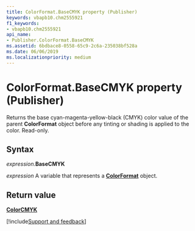 ```yaml
---
title: ColorFormat.BaseCMYK property (Publisher)
keywords: vbapb10.chm2555921
f1_keywords:
- vbapb10.chm2555921
api_name:
- Publisher.ColorFormat.BaseCMYK
ms.assetid: 6bdbace8-0558-65c9-2c6a-235038bf528a
ms.date: 06/06/2019
ms.localizationpriority: medium
---
```



# ColorFormat.BaseCMYK property (Publisher)

Returns the base cyan-magenta-yellow-black (CMYK) color value of the parent **ColorFormat** object before any tinting or shading is applied to the color. Read-only.


## Syntax

_expression_.**BaseCMYK**

_expression_ A variable that represents a **[ColorFormat](Publisher.ColorFormat.md)** object.


## Return value

**[ColorCMYK](Publisher.ColorCMYK.md)**


[!include[Support and feedback](~/includes/feedback-boilerplate.md)]